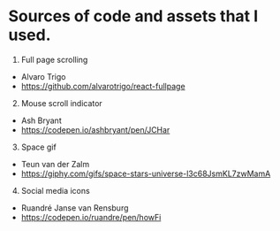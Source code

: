 # Sources of code and assets that I used.

1. Full page scrolling
- Alvaro Trigo
- https://github.com/alvarotrigo/react-fullpage

2. Mouse scroll indicator
- Ash Bryant
- https://codepen.io/ashbryant/pen/JCHar

3. Space gif
- Teun van der Zalm
- https://giphy.com/gifs/space-stars-universe-l3c68JsmKL7zwMamA

4. Social media icons
- Ruandré Janse van Rensburg
- https://codepen.io/ruandre/pen/howFi
